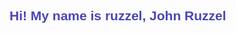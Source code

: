 <!doctype html>
<html lang="en">
<head>
  <meta charset="utf-8">
  <title>MyAngularApp</title>
  <base href="/">
  <meta name="viewport" content="width=device-width, initial-scale=1">
  <link rel="icon" type="image/x-icon" href="favicon.ico">
</head>
<style>
  h2{
    font-family: sans-serif;
    color: rgb(76, 68, 182);
  }
</style>
<body>
  <h2> Hi! My name is ruzzel, John Ruzzel </h2>
  <app-root></app-root>
</body>
</html>
